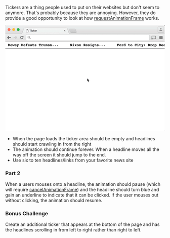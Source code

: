 Tickers are a thing people used to put on their websites but don't seem to anymore. That's probably because they are annoying. However, they do provide a good opportunity to look at how <a href="https://developer.mozilla.org/en-US/docs/Web/API/window/requestAnimationFrame">requestAnimationFrame</a> works.

<img src="ticker.gif">


* When the page loads the ticker area should be empty and headlines should start crawling in from the right
* The animation should continue forever. When a headline moves all the way off the screen it should jump to the end.
* Use six to ten headlines/links from your favorite news site


### Part 2

When a users mouses onto a headline, the animation should pause (which will require <a href="https://developer.mozilla.org/en-US/docs/Web/API/Window/cancelAnimationFrame">cancelAnimationFrame</a>) and the headline should turn blue and gain an underline to indicate that it can be clicked. If the user mouses out without clicking, the animation should resume.

### Bonus Challenge

Create an additional ticker that appears at the bottom of the page and has the headlines scrolling in from left to right rather than right to left.